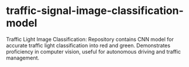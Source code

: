 # traffic-signal-image-classification-model
Traffic Light Image Classification: Repository contains CNN model for accurate traffic light classification into red and green. Demonstrates proficiency in computer vision, useful for autonomous driving and traffic management.
